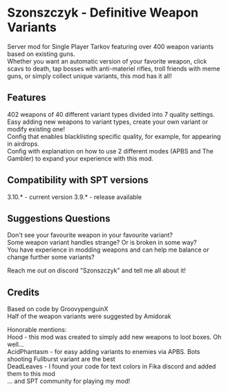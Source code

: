 # Szonszczyk - Definitive Weapon Variants

Server mod for Single Player Tarkov featuring over 400 weapon variants based on existing guns.  
Whether you want an automatic version of your favorite weapon, click scavs to death, tap bosses with anti-materiel rifles, troll friends with meme guns, or simply collect unique variants, this mod has it all!

## Features

402 weapons of 40 different variant types divided into 7 quality settings.  
Easy adding new weapons to variant types, create your own variant or modify existing one!  
Config that enables blacklisting specific quality, for example, for appearing in airdrops.  
Config with explanation on how to use 2 different modes (APBS and The Gambler) to expand your experience with this mod.

## Compatibility with SPT versions

3.10.* - current version
3.9.* - release available  

## Suggestions Questions

Don't see your favourite weapon in your favourite variant?   
Some weapon variant handles strange? Or is broken in some way?  
You have experience in modding weapons and can help me balance or change further some variants?

Reach me out on discord "Szonszczyk" and tell me all about it!

## Credits

Based on code by GroovypenguinX  
Half of the weapon variants were suggested by Amidorak

Honorable mentions:  
Hood - this mod was created to simply add new weapons to loot boxes. Oh well...  
AcidPhantasm - for easy adding variants to enemies via APBS. Bots shooting Fullburst variant are the best  
DeadLeaves - I found your code for text colors in Fika discord and added them to this mod  
... and SPT community for playing my mod!